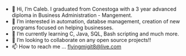- 👋 Hi, I’m Caleb. I graduated from Conestoga with a 3 year advanced diploma in Business Administration - Mangement.
- 👀 I’m interested in automation, databse management, creation of new programs focused on helping businesses.
- 🌱 I’m currently learning C, Java, SQL, Bash scripting and much more.
- 💞️ I’m looking to collaborate on any open source projects!!
- 📫 How to reach me ... flyingmigit8@live.com


